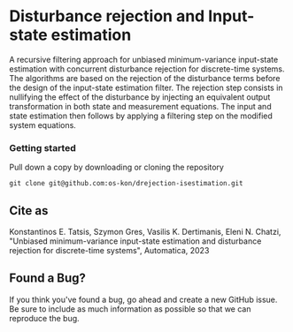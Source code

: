 # Disturbance rejection and Input-state estimation

A recursive filtering approach for unbiased minimum-variance input-state estimation with concurrent disturbance rejection for discrete-time systems. The algorithms are based on the rejection of the
disturbance terms before the design of the input-state estimation filter. The rejection step consists in nullifying the effect of the disturbance by injecting an equivalent output transformation in both state and measurement equations. The input and state estimation then follows by applying a filtering step on the modified system equations.

### Getting started

Pull down a copy by downloading or cloning the repository

```shell
git clone git@github.com:os-kon/drejection-isestimation.git
```

## Cite as

Konstantinos E. Tatsis, Szymon Gres, Vasilis K. Dertimanis, Eleni N. Chatzi, "Unbiased minimum-variance input-state estimation and
disturbance rejection for discrete-time systems", Automatica, 2023

## Found a Bug?
If you think you've found a bug, go ahead and create a new GitHub issue. Be sure to include as much information as possible so that we can reproduce the bug.
